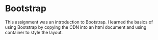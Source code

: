 Bootstrap
============

This assignment was an introduction to Bootstrap.
I learned the basics of using Bootstrap by copying the CDN into an html document and using container to style the layout.